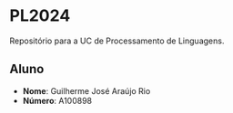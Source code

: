 # PL2024
Repositório para a UC de Processamento de Linguagens.
## Aluno
 - **Nome**: Guilherme José Araújo Rio
 - **Número**: A100898
